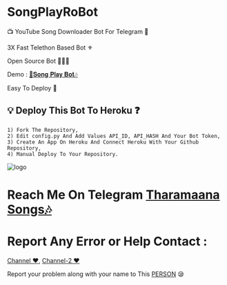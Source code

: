 # SongPlayRoBot

📺 YouTube Song Downloader Bot For Telegram 🔮

3X Fast Telethon Based Bot ⚜

Open Source Bot 👨🏻‍💻

Demo : [🎸𝐒𝐨𝐧𝐠 𝐏𝐥𝐚𝐲 𝐁𝐨𝐭🎶](https:t.me/SongProBot)

Easy To Deploy 🤗

## 💡 Deploy This Bot To Heroku ❓️
```
1) Fork The Repository,
2) Edit config.py And Add Values API_ID, API_HASH And Your Bot Token,
3) Create An App On Heroku And Connect Heroku With Your Github Repository, 
4) Manual Deploy To Your Repository. 
```
![logo](https://telegra.ph/file/abdb5a244fedea3e59409.jpg)
# Reach Me On Telegram [Tharamaana Songs🎶](https:t.me/tharamaanasongs)

# Report Any Error or Help Contact :
[Channel ❤️](https://t.me/Tendkotta), 
[Channel-2 ❤️](https://t.me/Tharamaanamovies) 

Report your problem along with your name to This [PERSON](https://t.me/tharamaanaadmin) 😪
